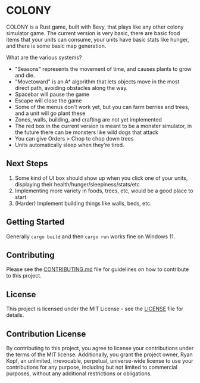 # COLONY

COLONY is a Rust game, built with Bevy, that plays like any other colony simulator game. The current version is very basic, there are basic food items that your units can consume, your units have basic stats like hunger, and there is some basic map generation.

What are the various systems?
* "Seasons" represents the movement of time, and causes plants to grow and die.
* "Movetoward" is an A* algorithm that lets objects move in the most direct path, avoiding obstacles along the way.
* Spacebar will pause the game
* Escape will close the game
* Some of the menus don't work yet, but you can farm berries and trees, and a unit will go plant these
* Zones, walls, building, and crafting are not yet implemented
* The red box in the current version is meant to be a monster simulator, in the future there can be monsters like wild dogs that attack
* You can give Orders > Chop to chop down trees
* Units automatically sleep when they're tired.

## Next Steps

1. Some kind of UI box should show up when you click one of your units, displaying their health/hunger/sleepiness/stats/etc
2. Implementing more variety in foods, trees, etc, would be a good place to start
3. (Harder) Implement building things like walls, beds, etc.


## Getting Started

Generally ```cargo build``` and then ```cargo run``` works fine on Windows 11.

## Contributing

Please see the [CONTRIBUTING.md](CONTRIBUTING.md) file for guidelines on how to contribute to this project.

## License

This project is licensed under the MIT License - see the [LICENSE](LICENSE) file for details.

## Contribution License

By contributing to this project, you agree to license your contributions under the terms of the MIT license. Additionally, you grant the project owner, Ryan Kopf, an unlimited, irrevocable, perpetual, universe-wide license to use your contributions for any purpose, including but not limited to commercial purposes, without any additional restrictions or obligations.
